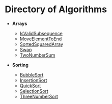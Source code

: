 # Directory of Algorithms

- **Arrays**
  - [IsValidSubsequence](Arrays/IsValidSubsequence.js)
  - [MoveElementToEnd](Arrays/MoveElementToEnd.js)
  - [SortedSquaredArray](Arrays/SortedSquaredArray.js)
  - [Swap](Arrays/Swap.js)
  - [TwoNumberSum](Arrays/TwoNumberSum.js)

- **Sorting**
  - [BubbleSort](Sorting/BubbleSort.js)
  - [InsertionSort](Sorting/InsertionSort.js)
  - [QuickSort](Sorting/QuickSort.js)
  - [SelectionSort](Sorting/SelectionSort.js)
  - [ThreeNumberSort](Sorting/ThreeNumberSort.js)
